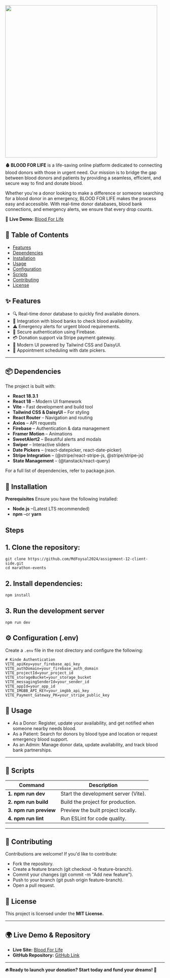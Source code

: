 

 <a href="https://blood-donation-project-b1849.web.app " target="_blank">
     <img height="480" src="https://i.ibb.co.com/N6Lbqz27/Capture-PNG12.png"  />
  </a>

<p>

</p>


**🩸 BLOOD FOR LIFE** is a life-saving online platform dedicated to connecting blood donors with those in urgent need. Our mission is to bridge the gap between blood donors and patients by providing a seamless, efficient, and secure way to find and donate blood.

Whether you're a donor looking to make a difference or someone searching for a blood donor in an emergency, BLOOD FOR LIFE makes the process easy and accessible. With real-time donor databases, blood bank connections, and emergency alerts, we ensure that every drop counts.


🚀 **Live Demo:** [Blood For Life](https://blood-donation-project-b1849.web.app)


## 📖 Table of Contents
- [Features](#features)
- [Dependencies](#Dependencies)
- [Installation](#Installation)
- [Usage](#Usage)
- [Configuration](#Configuration)
- [Scripts](#Scripts)
- [Contributing](#Contributing)
- [License](#License)


## ✨ Features

- 🔍 Real-time donor database to quickly find available donors.
- 🏥 Integration with blood banks to check blood availability.
- ⚠️ Emergency alerts for urgent blood requirements.
- 🔐 Secure authentication using Firebase.
- 💳 Donation support via Stripe payment gateway.
- 🎨 Modern UI powered by Tailwind CSS and DaisyUI.
- 📅 Appointment scheduling with date pickers.
  
 ---
  
## 📦 Dependencies

The project is built with:

- **React 18.3.1** 
- **React 18** – Modern UI framework
- **Vite** – Fast development and build tool
- **Tailwind CSS & DaisyUI** – For styling
- **React Router** – Navigation and routing
- **Axios** – API requests
- **Firebase** – Authentication & data management
- **Framer Motion** – Animations
- **SweetAlert2** – Beautiful alerts and modals
- **Swiper** – Interactive sliders
- **Date Pickers** – (react-datepicker, react-date-picker)
- **Stripe Integration** – (@stripe/react-stripe-js, @stripe/stripe-js)
- **State Management** – (@tanstack/react-query)
  
For a full list of dependencies, refer to package.json.

## 🚀 Installation

**Prerequisites**
Ensure you have the following installed:
- **Node.js** –(Latest LTS recommended)
- **npm** –or **yarn**

## Steps

## 1. Clone the repository:

```
git clone https://github.com/MdFoysal2024/assignment-12-client-side.git
cd marathon-events
```
## 2. Install dependencies:
```
npm install
```
## 3. Run the development server
```
npm run dev
```
## ⚙️ Configuration (.env)

Create a `.env` file in the root directory and configure the following:
```
# Kinde Authentication
VITE_apiKey=your_firebase_api_key
VITE_authDomain=your_firebase_auth_domain
VITE_projectId=your_project_id
VITE_storageBucket=your_storage_bucket
VITE_messagingSenderId=your_sender_id
VITE_appId=your_app_id
VITE_IMGBB_API_KEY=your_imgbb_api_key
VITE_Payment_Gateway_PK=your_stripe_public_key
```

## 📌 Usage

- As a Donor: Register, update your availability, and get notified when someone nearby needs blood.
- As a Patient: Search for donors by blood type and location or request emergency blood support.
- As an Admin: Manage donor data, update availability, and track blood bank partnerships.

---

## 📜 Scripts

|**Command**              | 	**Description**                    |
|------------------------ | ------------------------------------|
|**1. npm run dev**       | Start the development server (Vite).|
|**2. npm run build**     | Build the project for production.   |
|**3. npm run preview**   |	Preview the built project locally.  |
|**4. npm run lint**      |	Run ESLint for code quality.        |

---

## 🤝 Contributing
Contributions are welcome! If you'd like to contribute:

- Fork the repository.
- Create a feature branch (git checkout -b feature-branch).
- Commit your changes (git commit -m "Add new feature").
- Push to your branch (git push origin feature-branch).
- Open a pull request.


## 📄 License
This project is licensed under the **MIT License.**

---

## 🌍 Live Demo & Repository

- **Live Site:** [Blood For Life](https://blood-donation-project-b1849.web.app )
- **GitHub Repository:** [GitHub Link](https://github.com/MdFoysal2024/assignment-12-client-side)

---

**🔥 Ready to launch your donation? Start today and fund your dreams!  🚀**




